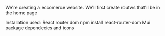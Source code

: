 We're creating a eccomerce website.
We'll first create routws that'll be in the home page

Installation used:
React router dom npm install react-router-dom
Mui package dependecies and icons

<!-- JSON server can be installed globally with the command npm install -g json-server. To perform global installation, administrator privileges are required.

Global installation is not necessary, however, since we can start json-server by using the command npx:

npx json-server --port=3001 --watch db.json -->
